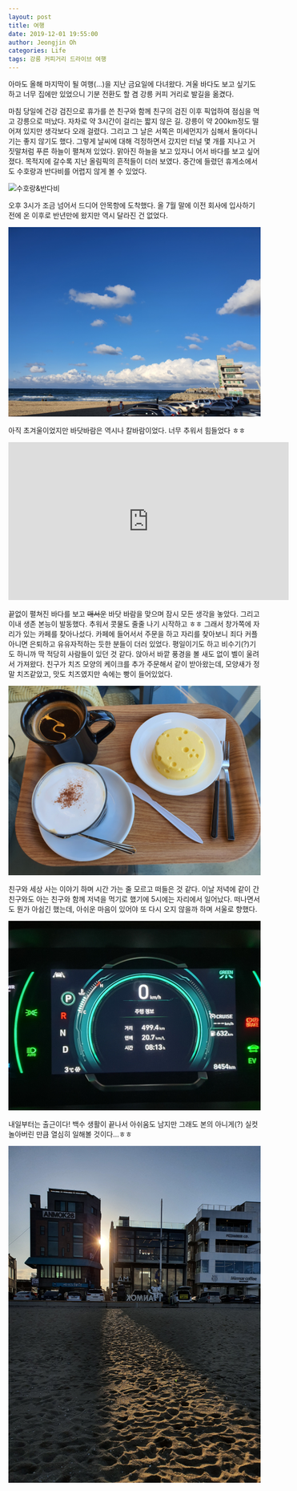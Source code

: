```yaml
---
layout: post
title: 여행
date: 2019-12-01 19:55:00
author: Jeongjin Oh
categories: Life
tags: 강릉 커피거리 드라이브 여행
---
```


아마도 올해 마지막이 될 여행(...)을 지난 금요일에 다녀왔다. 겨울 바다도 보고 싶기도 하고 너무 집에만 있었으니 기분 전환도 할 겸 강릉 커피 거리로 발길을 옮겼다.

마침 당일에 건강 검진으로 휴가를 쓴 친구와 함께 친구의 검진 이후 픽업하여 점심을 먹고 강릉으로 떠났다. 자차로 약 3시간이 걸리는 짧지 않은 길. 강릉이 약 200km정도 떨어져 있지만 생각보다 오래 걸렸다. 그리고 그 날은 서쪽은 미세먼지가 심해서 돌아다니기는 좋지 않기도 했다. 그렇게 날씨에 대해 걱정하면서 갔지만 터널 몇 개를 지나고 거짓말처럼 푸른 하늘이 펼쳐져 있었다. 맑아진 하늘을 보고 있자니 어서 바다를 보고 싶어졌다. 목적지에 갈수록 지난 올림픽의 흔적들이 더러 보였다. 중간에 들렸던 휴게소에서도 수호랑과 반다비를 어렵지 않게 볼 수 있었다.

![수호랑&반다비](/images/2019-12-1-Refresh/1.jpg)

오후 3시가 조금 넘어서 드디어 안목항에 도착했다. 올 7월 말에 이전 회사에 입사하기 전에 온 이후로 반년만에 왔지만 역시 달라진 건 없었다.

![안목항 앞바다](/images/2019-12-1-Refresh/2.jpg)

아직 초겨울이었지만 바닷바람은 역시나 칼바람이었다. 너무 추워서 힘들었다 ㅎㅎ

<iframe width="560" height="315" src="https://www.youtube.com/embed/svgY-pMvg-c" frameborder="0" allow="accelerometer; autoplay; encrypted-media; gyroscope; picture-in-picture" allowfullscreen></iframe>

끝없이 펼쳐진 바다를 보고 ~~매서운~~ 바닷 바람을 맞으며 잠시 모든 생각을 놓았다. 그리고 이내 생존 본능이 발동했다. 추워서 콧물도 줄줄 나기 시작하고 ㅎㅎ 그래서 창가쪽에 자리가 있는 카페를 찾아나섰다. 카페에 들어서서 주문을 하고 자리를 찾아보니 죄다 커플 아니면 은퇴하고 유유자적하는 듯한 분들이 더러 있었다. 평일이기도 하고 비수기(?)기도 하니까 딱 적당히 사람들이 있던 것 같다. 앉아서 바깥 풍경을 볼 새도 없이 벨이 울려서 가져왔다. 친구가 치즈 모양의 케이크를 추가 주문해서 같이 받아왔는데, 모양새가 정말 치즈같았고, 맛도 치즈였지만 속에는 빵이 들어있었다.

![치즈케이크와 커피](/images/2019-12-1-Refresh/3.jpg)

친구와 세상 사는 이야기 하며 시간 가는 줄 모르고 떠들은 것 같다. 이날 저녁에 같이 간 친구와도 아는 친구와 함께 저녁을 먹기로 했기에 5시에는 자리에서 일어났다. 떠나면서도 뭔가 아쉽긴 했는데, 아쉬운 마음이 있어야 또 다시 오지 않을까 하며 서울로 향했다.

![트립 정보](/images/2019-12-1-Refresh/4.jpg)

내일부터는 출근이다! 백수 생활이 끝나서 아쉬움도 남지만 그래도 본의 아니게(?) 실컷 놀아버린 만큼 열심히 일해볼 것이다...ㅎㅎ

![마무으리](/images/2019-12-1-Refresh/5.jpg)
